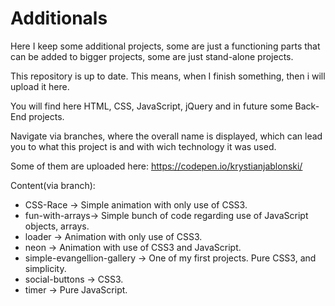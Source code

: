 # Additionals

Here I keep some additional projects, some are just a functioning parts that can be added to bigger projects, some are just stand-alone projects.

This repository is up to date. This means, when I finish something, then i will upload it here.

You will find here HTML, CSS, JavaScript, jQuery and in future some Back-End projects.

Navigate via branches, where the overall name is displayed, which can lead you to what this project is and with wich technology it was used.

Some of them are uploaded here: https://codepen.io/krystianjablonski/

Content(via branch):

- CSS-Race -> Simple animation with only use of CSS3.
- fun-with-arrays-> Simple bunch of code regarding use of JavaScript objects, arrays.
- loader -> Animation with only use of CSS3.
- neon -> Animation with use of CSS3 and JavaScript.
- simple-evangellion-gallery -> One of my first projects. Pure CSS3, and simplicity.
- social-buttons -> CSS3.
- timer -> Pure JavaScript.
